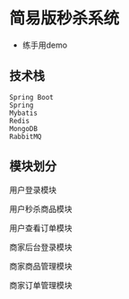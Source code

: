 # 简易版秒杀系统

* 练手用demo

## 技术栈

`Spring Boot`  
`Spring`  
`Mybatis`  
`Redis`  
`MongoDB`  
`RabbitMQ`  

## 模块划分

用户登录模块

用户秒杀商品模块

用户查看订单模块

商家后台登录模块

商家商品管理模块

商家订单管理模块



